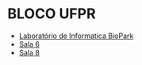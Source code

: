 # BLOCO UFPR


- [Laboratório de Informatica BioPark](laboratorio_de_informatica_biopark)
- [Sala 6](sala_6)
- [Sala 8](sala_8)